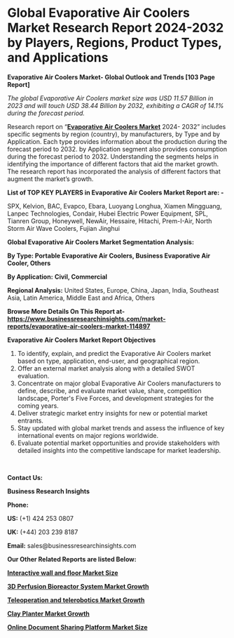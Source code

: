 <h1>Global Evaporative Air Coolers Market Research Report 2024-2032 by Players, Regions, Product Types, and Applications </h1>  

<p><strong>Evaporative Air Coolers Market- Global Outlook and Trends [103 Page Report]</strong></p><p><em>The global Evaporative Air Coolers market size was USD 11.57 Billion in 2023 and will touch USD 38.44 Billion by 2032, exhibiting a CAGR of 14.1% during the forecast period.</em></p><p>Research report on &ldquo;<strong><a href="https://www.businessresearchinsights.com/market-reports/evaporative-air-coolers-market-114897">Evaporative Air Coolers Market</a></strong> 2024- 2032&rdquo; includes specific segments by region (country), by manufacturers, by Type and by Application. Each type provides information about the production during the forecast period to 2032. by Application segment also provides consumption during the forecast period to 2032. Understanding the segments helps in identifying the importance of different factors that aid the market growth. The research report has incorporated the analysis of different factors that augment the market&rsquo;s growth.</p><p><strong>List of TOP KEY PLAYERS in Evaporative Air Coolers Market Report are: -</strong></p><p>SPX, Kelvion, BAC, Evapco, Ebara, Luoyang Longhua, Xiamen Mingguang, Lanpec Technologies, Condair, Hubei Electric Power Equipment, SPL, Tianren Group, Honeywell, NewAir, Hessaire, Hitachi, Prem-I-Air, North Storm Air Wave Coolers, Fujian Jinghui</p><p><strong>Global Evaporative Air Coolers Market Segmentation Analysis:</strong></p><p><strong>By Type: Portable Evaporative Air Coolers, Business Evaporative Air Cooler, Others</strong></p><p><strong>By Application:</strong> <strong>Civil, Commercial</strong></p><p><strong>Regional Analysis:</strong> United States, Europe, China, Japan, India, Southeast Asia, Latin America, Middle East and Africa, Others</p><p><strong>Browse More Details On This Report at- <a href="https://www.businessresearchinsights.com/market-reports/evaporative-air-coolers-market-114897">https://www.businessresearchinsights.com/market-reports/evaporative-air-coolers-market-114897</a></strong></p><p><strong>Evaporative Air Coolers Market Report Objectives</strong></p><ol><li>To identify, explain, and predict the Evaporative Air Coolers market based on type, application, end-user, and geographical region.</li><li>Offer an external market analysis along with a detailed SWOT evaluation.</li><li>Concentrate on major global Evaporative Air Coolers manufacturers to define, describe, and evaluate market value, share, competition landscape, Porter's Five Forces, and development strategies for the coming years.</li><li>Deliver strategic market entry insights for new or potential market entrants.</li><li>Stay updated with global market trends and assess the influence of key international events on major regions worldwide.</li><li>Evaluate potential market opportunities and provide stakeholders with detailed insights into the competitive landscape for market leadership.</li></ol><p>&nbsp;</p><p><strong>Contact Us:&nbsp;</strong></p><p><strong>Business Research Insights</strong></p><p><strong>Phone:</strong></p><p><strong>US:</strong>&nbsp;(+1) 424 253 0807</p><p><strong>UK:</strong>&nbsp;(+44) 203 239 8187</p><p><strong>Email:</strong>&nbsp;sales@businessresearchinsights.com</p><p><strong>Our Other Related Reports are listed Below: </strong></p><p><strong><a href="https://www.businessresearchinsights.com/market-reports/interactive-wall-and-floor-market-115577">Interactive wall and floor Market Size</a></strong></p><p><strong><a href="https://www.businessresearchinsights.com/market-reports/3d-perfusion-bioreactor-system-market-114996">3D Perfusion Bioreactor System Market Growth</a></strong></p><p><strong><a href="https://www.businessresearchinsights.com/market-reports/teleoperation-and-telerobotics-market-115744">Teleoperation and telerobotics Market Growth</a></strong></p><p><strong><a href="https://www.businessresearchinsights.com/market-reports/clay-planter-market-115838">Clay Planter Market Growth</a></strong></p><p><strong><a href="https://www.businessresearchinsights.com/market-reports/online-document-sharing-platform-market-116051">Online Document Sharing Platform Market Size</a></strong></p>

